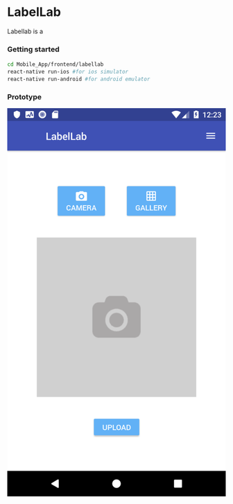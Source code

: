 # LabelLab
Labellab is a 


### Getting started 
```bash
cd Mobile_App/frontend/labellab
react-native run-ios #for ios simulator
react-native run-android #for android emulator
```
### Prototype
![Android Home](img/and1.png)
